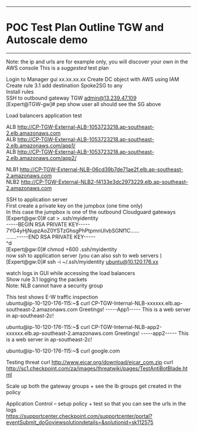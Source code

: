 -----
# POC Test Plan Outline TGW and Autoscale demo  
-----
Note: the ip and urls are for example only, you will discover your own in the AWS console
This is a *suggested* test plan  

Login to Manager gui xx.xx.xx.xx 
Create DC object with AWS using IAM  
Create rule 3.1 add destination Spoke2SG to any    
Install rules   
SSH to outbound gateway TGW admin@13.239.47.109  
[Expert@TGW-gw]# pep show user all should see the SG above  

Load balancers application test

ALB http://CP-TGW-External-ALB-1053723218.ap-southeast-2.elb.amazonaws.com  
ALB http://CP-TGW-External-ALB-1053723218.ap-southeast-2.elb.amazonaws.com/app1/  
ALB http://CP-TGW-External-ALB-1053723218.ap-southeast-2.elb.amazonaws.com/app2/  

NLB1 http://CP-TGW-External-NLB-06cd39b7de71ae2f.elb.ap-southeast-2.amazonaws.com  
NLB2 http://CP-TGW-External-NLB2-f4133e3dc2973229.elb.ap-southeast-2.amazonaws.com  
  
SSH to application server   
First create a private key on the jumpbox (one time only)  
In this case the jumpbox is one of the outbound Cloudguard gateways 
[Expert@gw:0]# cat > .ssh/myidentity  
-----BEGIN RSA PRIVATE KEY-----  
7YG4yHjNupzAoZ0YSTzGhsgPhPtpmnUIvbSGNf1C……  
…….-----END RSA PRIVATE KEY-----  
^d  
[Expert@gw:0]# chmod +600 .ssh/myidentity  
now ssh to application server (you can also ssh to web servers )
[Expert@gw:0]# ssh -i ~/.ssh/myidentity  ubuntu@10.120.176.xx  

watch logs in GUI while accessing the load balancers     
Show rule 3.1 logging the packets  
Note: NLB cannot have a security group 

This test shows E-W traffic inspection   
ubuntu@ip-10-120-176-115:~$ curl CP-TGW-Internal-NLB-xxxxxx.elb.ap-southeast-2.amazonaws.com
Greetings! -----App1----- This is a web server in ap-southeast-2c!

ubuntu@ip-10-120-176-115:~$ curl CP-TGW-Internal-NLB-app2-xxxxxx.elb.ap-southeast-2.amazonaws.com
Greetings! -----app2----- This is a web server in ap-southeast-2c!

ubuntu@ip-10-120-176-115:~$ curl google.com  
<HTML><HEAD><meta http-equiv="content-type" content="text/html;charset=utf-8">  

Testing threat
curl http://www.eicar.org/download/eicar_com.zip
curl http://sc1.checkpoint.com/za/images/threatwiki/pages/TestAntiBotBlade.html

Scale up both the gateway groups + see the lb groups get created in the policy    
 
Application Control – setup policy + test so that you can see the urls in the logs   
https://supportcenter.checkpoint.com/supportcenter/portal?eventSubmit_doGoviewsolutiondetails=&solutionid=sk112575  

